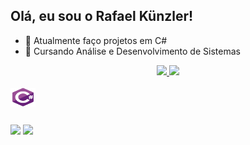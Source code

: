 ## Olá, eu sou o Rafael Künzler!

- 🔭 Atualmente faço projetos em C#
- 🌱 Cursando Análise e Desenvolvimento de Sistemas

<div align="center">
  <a href="https://github.com/RafaelKunzler">
  <img height="160em" src="https://github-readme-stats.vercel.app/api?username=RafaelKunzler&show_icons=true&theme=dracula&include_all_commits=true&count_private=true"/>
  <img height="160em"  src="https://github-readme-stats.vercel.app/api/top-langs/?username=RafaelKunzler&layout=compact&langs_count=7&theme=dracula"/>
</div>

<div style="display: inline_block"><br>
   <img align="center" alt="Rafa-Csharp" height="30" width="40" src="https://raw.githubusercontent.com/devicons/devicon/master/icons/csharp/csharp-original.svg">
</div>

##

<div>
  <a href = "mailto:rafaelkunzler@gmail.com"><img src="https://img.shields.io/badge/-Gmail-%23333?style=for-the-badge&logo=gmail&logoColor=white" target="_blank"></a>
  <a href="https://www.linkedin.com/in/rafael-rodrigues-do-patroc%C3%ADnio-nunes-3984921a2/" target="_blank"><img src="https://img.shields.io/badge/-LinkedIn-%230077B5?style=for-the-badge&logo=linkedin&logoColor=white" target="_blank"></a> 
</div>
